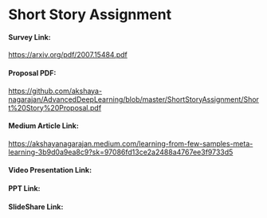 # Short Story Assignment

#### Survey Link:
https://arxiv.org/pdf/2007.15484.pdf
#### Proposal PDF:
https://github.com/akshaya-nagarajan/AdvancedDeepLearning/blob/master/ShortStoryAssignment/Short%20Story%20Proposal.pdf
#### Medium Article Link:
https://akshayanagarajan.medium.com/learning-from-few-samples-meta-learning-3b9d0a9ea8c9?sk=97086fd13ce2a2488a4767ee3f9733d5
#### Video Presentation Link:
#### PPT Link:
#### SlideShare Link:
